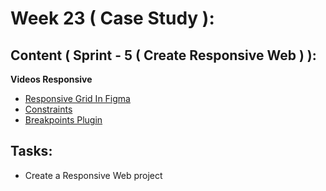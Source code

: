 # Week 23 ( Case Study ): 
## Content ( Sprint - 5 ( Create Responsive Web ) ):

 **Videos Responsive**
- [Responsive Grid In Figma](https://www.youtube.com/watch?v=xUfiMPTz2mI)
- [Constraints](https://www.youtube.com/watch?v=g1LDcbIcqgQ)
- [Breakpoints Plugin](https://www.youtube.com/watch?v=gsVWwYC9gXI)
  
## Tasks:
- Create a Responsive Web project


